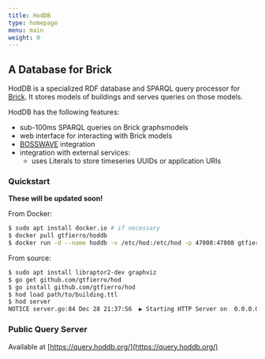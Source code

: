 ```yaml
---
title: HodDB
type: homepage
menu: main
weight: 0
---
```


## A Database for Brick

HodDB is a specialized RDF database and SPARQL query processor for [Brick](http://brickschema.org/). 
It stores models of buildings and serves queries on those models.

HodDB has the following features:

* sub-100ms SPARQL queries on Brick graphsmodels
* web interface for interacting with Brick models
* [BOSSWAVE](https://github.com/immesys/bw2) integration
* integration with external services:
    * uses Literals to store timeseries UUIDs or application URIs


### Quickstart

**These will be updated soon!**

From Docker:

```bash
$ sudo apt install docker.io # if necessary
$ docker pull gtfierro/hoddb
$ docker run -d --name hoddb -v /etc/hod:/etc/hod -p 47808:47808 gtfierro/hoddb
```

From source:

```bash
$ sudo apt install libraptor2-dev graphviz
$ go get github.com/gtfierro/hod
$ go install github.com/gtfierro/hod
$ hod load path/to/building.ttl
$ hod server
NOTICE server.go:84 Dec 28 21:37:56  ▶ Starting HTTP Server on  0.0.0.0:47808
```

### Public Query Server

Available at [https://query.hoddb.org/](https://query.hoddb.org/)
